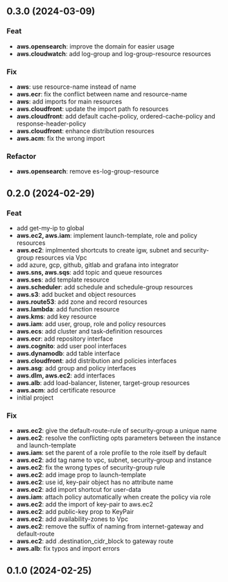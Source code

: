 ## 0.3.0 (2024-03-09)

### Feat

- **aws.opensearch**: improve the domain for easier usage
- **aws.cloudwatch**: add log-group and log-group-resource resources

### Fix

- **aws**: use resource-name instead of name
- **aws.ecr**: fix the conflict between name and resource-name
- **aws**: add imports for main resources
- **aws.cloudfront**: update the import path fo resources
- **aws.cloudfront**: add default cache-policy, ordered-cache-policy and response-header-policy
- **aws.cloudfront**: enhance distribution resources
- **aws.acm**: fix the wrong import

### Refactor

- **aws.opensearch**: remove es-log-group-resource

## 0.2.0 (2024-02-29)

### Feat

- add get-my-ip to global
- **aws.ec2, aws.iam**: implement launch-template, role and policy resources
- **aws.ec2**: implmented shortcuts to create igw, subnet and security-group resources via Vpc
- add azure, gcp, github, gitlab and grafana into integrator
- **aws.sns, aws.sqs**: add topic and queue resources
- **aws.ses**: add template resource
- **aws.scheduler**: add schedule and schedule-group resources
- **aws.s3**: add bucket and object resources
- **aws.route53**: add zone and record resources
- **aws.lambda**: add function resource
- **aws.kms**: add key resource
- **aws.iam**: add user, group, role and policy resources
- **aws.ecs**: add cluster and task-definition resources
- **aws.ecr**: add repository interface
- **aws.cognito**: add user pool interfaces
- **aws.dynamodb**: add table interface
- **aws.cloudfront**: add distribution and policies interfaces
- **aws.asg**: add group and policy interfaces
- **aws.dlm, aws.ec2**: add interfaces
- **aws.alb**: add load-balancer, listener, target-group resources
- **aws.acm**: add certificate resource
- initial project

### Fix

- **aws.ec2**: give the default-route-rule of security-group a unique name
- **aws.ec2**: resolve the conflicting opts parameters between the instance and launch-template
- **aws.iam**: set the parent of a role profile to the role itself by default
- **aws.ec2**: add tag name to vpc, subnet, security-group and instance
- **aws.ec2**: fix the wrong types of security-group rule
- **aws.ec2**: add image prop to launch-template
- **aws.ec2**: use id, key-pair object has no attribute name
- **aws.ec2**: add import shortcut for user-data
- **aws.iam**: attach policy automatically when create the policy via role
- **aws.ec2**: add the import of key-pair to aws.ec2
- **aws.ec2**: add public-key prop to KeyPair
- **aws.ec2**: add availability-zones to Vpc
- **aws.ec2**: remove the suffix of naming from internet-gateway and default-route
- **aws.ec2**: add .destination_cidr_block to gateway route
- **aws.alb**: fix typos and import errors

## 0.1.0 (2024-02-25)

